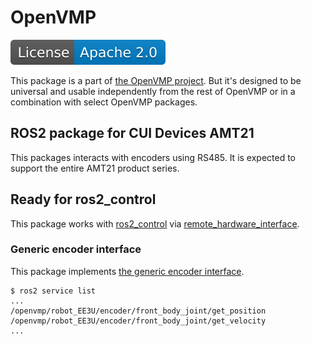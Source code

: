 # OpenVMP

[![License](./apache20.svg)](./LICENSE.txt)

This package is a part of [the OpenVMP project](https://github.com/openvmp/openvmp).
But it's designed to be universal and usable independently from the rest of OpenVMP or in a combination with select OpenVMP packages.

## ROS2 package for CUI Devices AMT21

This packages interacts with  encoders using RS485.
It is expected to support the entire AMT21 product series.

## Ready for ros2\_control

This package works with
[ros2\_control](https://github.com/ros-controls/ros2_control) via
[remote\_hardware\_interface](https://github.com/openvmp/remote_hardware_interface).

### Generic encoder interface

This package implements [the generic encoder interface](https://github.com/openvmp/encoder/).

```shell
$ ros2 service list
...
/openvmp/robot_EE3U/encoder/front_body_joint/get_position
/openvmp/robot_EE3U/encoder/front_body_joint/get_velocity
...
```
